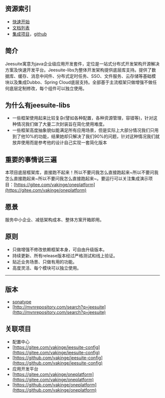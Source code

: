 ## 资源索引
 - [快速开始](http://docs.jeesuite.com/guide/getting-started.html)
 - [文档列表](http://docs.jeesuite.com/docments/)
 - [集成项目](https://gitee.com/vakinge/oneplatform)，[github](https://github.com/vakinge/oneplatform)
 
## 简介
Jeesuite寓意为java企业级应用开发套件，定位是一站式分布式开发架构开源解决方案及快速开发平台。Jeesuite-libs为整体开发架构提供底层库支持。提供了数据库、缓存、消息中间件、分布式定时任务、SSO、文件服务、云存储等基础模块以及集成Dubbo、Spring Cloud底层支持。全部基于主流框架只做增强不做任何底层定制修改，每个组件可以独立使用。

## 为什么有jeesuite-libs
 - 一些框架使用起来比较复杂(譬如各种配置，各种资源管理，容错等)，针对这种情况我们做了大量二次封装旨在简化使用难度。
 - 一些框架高度抽象貌似能满足所有应用场景，但是实际上大部分情况我们只用到了他10%的功能，结果她却只解决了我们90%的问题，针对这种情况我们就放弃使用而是参考他的设计自己实现一套简化版本
 
## 重要的事情说三遍
本项目底层框架库，直接跑不起来！所以不要问我怎么直接跑起来~所以不要问我怎么直接跑起来~所以不要问我怎么直接跑起来~。要运行可以关注集成演示项目：[https://gitee.com/vakinge/oneplatform](https://gitee.com/vakinge/oneplatform)

## 愿景
服务中小企业、减低架构成本、整体方案开箱即用。

## 原则
 - 只做增强不修改依赖框架本身，可自由升级版本。
 - 持续更新、所有release版本经过严格测试和线上验证。
 - 贴近业务场景、只做有用的功能。
 - 高度灵活、每个模块可以独立使用。

---
## 版本
* [sonatype](https://oss.sonatype.org/content/repositories/releases/com/jeesuite/) 
* [http://mvnrepository.com/search?q=jeesuite](http://mvnrepository.com/search?q=jeesuite)

## 关联项目
 - 配置中心
  - [https://gitee.com/vakinge/jeesuite-config](https://gitee.com/vakinge/jeesuite-config)
  - [https://github.com/vakinge/jeesuite-config](https://github.com/vakinge/jeesuite-config)
 - 应用开发平台
  - [https://gitee.com/vakinge/oneplatform](https://gitee.com/vakinge/oneplatform)
  - [https://github.com/vakinge/oneplatform](https://github.com/vakinge/oneplatform)

